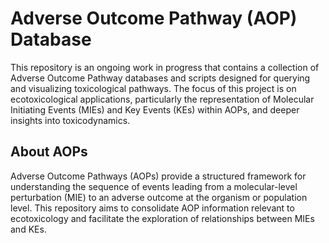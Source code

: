 # Adverse Outcome Pathway (AOP) Database

This repository is an ongoing work in progress that contains a collection of Adverse Outcome Pathway databases and scripts designed for querying and visualizing toxicological pathways. The focus of this project is on ecotoxicological applications, particularly the representation of Molecular Initiating Events (MIEs) and Key Events (KEs) within AOPs, and deeper insights into toxicodynamics.

## About AOPs

Adverse Outcome Pathways (AOPs) provide a structured framework for understanding the sequence of events leading from a molecular-level perturbation (MIE) to an adverse outcome at the organism or population level. This repository aims to consolidate AOP information relevant to ecotoxicology and facilitate the exploration of relationships between MIEs and KEs.
